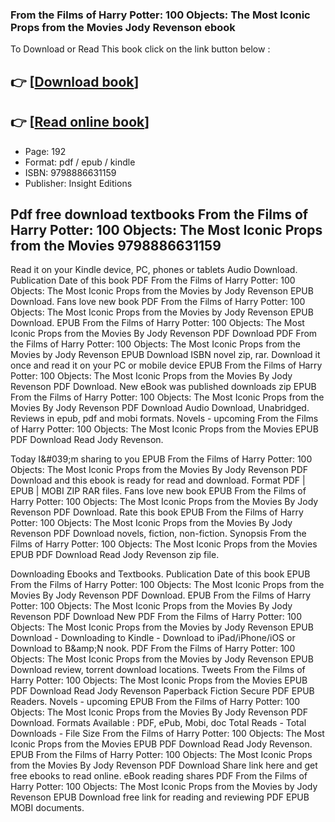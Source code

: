 ### From the Films of Harry Potter: 100 Objects: The Most Iconic Props from the Movies Jody Revenson ebook

To Download or Read This book click on the link button below :

## 👉  [**[Download book](http://ebooksharez.info/download.php?group=book&from=github.com&id=716594&lnk=1081 "Download book")**]

## 👉  [**[Read online book](http://ebooksharez.info/download.php?group=book&from=github.com&id=716594&lnk=1081 "Read online book")**]


* Page: 192
* Format: pdf / epub / kindle
* ISBN: 9798886631159
* Publisher: Insight Editions



## Pdf free download textbooks From the Films of Harry Potter: 100 Objects: The Most Iconic Props from the Movies 9798886631159


Read it on your Kindle device, PC, phones or tablets Audio Download. Publication Date of this book PDF From the Films of Harry Potter: 100 Objects: The Most Iconic Props from the Movies by Jody Revenson EPUB Download. Fans love new book PDF From the Films of Harry Potter: 100 Objects: The Most Iconic Props from the Movies by Jody Revenson EPUB Download. EPUB From the Films of Harry Potter: 100 Objects: The Most Iconic Props from the Movies By Jody Revenson PDF Download PDF From the Films of Harry Potter: 100 Objects: The Most Iconic Props from the Movies by Jody Revenson EPUB Download ISBN novel zip, rar. Download it once and read it on your PC or mobile device EPUB From the Films of Harry Potter: 100 Objects: The Most Iconic Props from the Movies By Jody Revenson PDF Download. New eBook was published downloads zip EPUB From the Films of Harry Potter: 100 Objects: The Most Iconic Props from the Movies By Jody Revenson PDF Download Audio Download, Unabridged. Reviews in epub, pdf and mobi formats. Novels - upcoming From the Films of Harry Potter: 100 Objects: The Most Iconic Props from the Movies EPUB PDF Download Read Jody Revenson.

Today I&amp;#039;m sharing to you EPUB From the Films of Harry Potter: 100 Objects: The Most Iconic Props from the Movies By Jody Revenson PDF Download and this ebook is ready for read and download. Format PDF | EPUB | MOBI ZIP RAR files. Fans love new book EPUB From the Films of Harry Potter: 100 Objects: The Most Iconic Props from the Movies By Jody Revenson PDF Download. Rate this book EPUB From the Films of Harry Potter: 100 Objects: The Most Iconic Props from the Movies By Jody Revenson PDF Download novels, fiction, non-fiction. Synopsis From the Films of Harry Potter: 100 Objects: The Most Iconic Props from the Movies EPUB PDF Download Read Jody Revenson zip file.

Downloading Ebooks and Textbooks. Publication Date of this book EPUB From the Films of Harry Potter: 100 Objects: The Most Iconic Props from the Movies By Jody Revenson PDF Download. EPUB From the Films of Harry Potter: 100 Objects: The Most Iconic Props from the Movies By Jody Revenson PDF Download New PDF From the Films of Harry Potter: 100 Objects: The Most Iconic Props from the Movies by Jody Revenson EPUB Download - Downloading to Kindle - Download to iPad/iPhone/iOS or Download to B&amp;amp;N nook. PDF From the Films of Harry Potter: 100 Objects: The Most Iconic Props from the Movies by Jody Revenson EPUB Download review, torrent download locations. Tweets From the Films of Harry Potter: 100 Objects: The Most Iconic Props from the Movies EPUB PDF Download Read Jody Revenson Paperback Fiction Secure PDF EPUB Readers. Novels - upcoming EPUB From the Films of Harry Potter: 100 Objects: The Most Iconic Props from the Movies By Jody Revenson PDF Download. Formats Available : PDF, ePub, Mobi, doc Total Reads - Total Downloads - File Size From the Films of Harry Potter: 100 Objects: The Most Iconic Props from the Movies EPUB PDF Download Read Jody Revenson. EPUB From the Films of Harry Potter: 100 Objects: The Most Iconic Props from the Movies By Jody Revenson PDF Download Share link here and get free ebooks to read online. eBook reading shares PDF From the Films of Harry Potter: 100 Objects: The Most Iconic Props from the Movies by Jody Revenson EPUB Download free link for reading and reviewing PDF EPUB MOBI documents.





